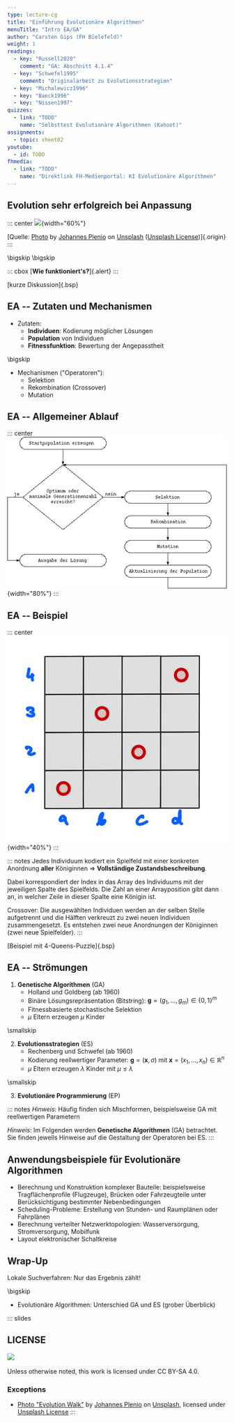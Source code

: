```yaml
---
type: lecture-cg
title: "Einführung Evolutionäre Algorithmen"
menuTitle: "Intro EA/GA"
author: "Carsten Gips (FH Bielefeld)"
weight: 1
readings:
  - key: "Russell2020"
    comment: "GA: Abschnitt 4.1.4"
  - key: "Schwefel1995"
    comment: "Originalarbeit zu Evolutionsstrategien"
  - key: "Michalewicz1996"
  - key: "Baeck1996"
  - key: "Nissen1997"
quizzes:
  - link: "TODO"
    name: "Selbsttest Evolutionäre Algorithmen (Kahoot)"
assignments:
  - topic: sheet02
youtube:
  - id: TODO
fhmedia:
  - link: "TODO"
    name: "Direktlink FH-Medienportal: KI Evolutionäre Algorithmen"
---
```



## Evolution sehr erfolgreich bei Anpassung

::: center
![](https://images.unsplash.com/flagged/photo-1552863473-6e5ffe5e052f?fm=png&crop=entropy&cs=tinysrgb){width="60%"}

[Quelle: [Photo](https://unsplash.com/photos/aWDgqexSxA0) by [Johannes Plenio](https://unsplash.com/@jplenio) on [Unsplash](https://unsplash.com/) ([Unsplash License](https://unsplash.com/license))]{.origin}
:::

\bigskip
\bigskip

::: cbox
[**Wie funktioniert's?**]{.alert}
:::

[kurze Diskussion]{.bsp}


## EA -- Zutaten und Mechanismen

*   Zutaten:
    *   **Individuen**: Kodierung möglicher Lösungen
    *   **Population** von Individuen
    *   **Fitnessfunktion**: Bewertung der Angepasstheit

\bigskip

*   Mechanismen ("Operatoren"):
    *   Selektion
    *   Rekombination (Crossover)
    *   Mutation


## EA -- Allgemeiner Ablauf

::: center
![](images/ea_prinz.png){width="80%"}
:::


## EA -- Beispiel

::: center
![](images/4-queens-example.png){width="40%"}
:::

::: notes
Jedes Individuum kodiert ein Spielfeld mit einer konkreten Anordnung **aller**
Königinnen => **Vollständige Zustandsbeschreibung**.

Dabei korrespondiert der Index in das Array des Individuums mit der jeweiligen
Spalte des Spielfelds. Die Zahl an einer Arrayposition gibt dann an, in welcher
Zeile in dieser Spalte eine Königin ist.

Crossover: Die ausgewählten Individuen werden an der selben Stelle aufgetrennt
und die Hälften verkreuzt zu zwei neuen Individuen zusammengesetzt. Es entstehen
zwei neue Anordnungen der Königinnen (zwei neue Spielfelder).
:::

[Beispiel mit 4-Queens-Puzzle]{.bsp}


## EA -- Strömungen

1.  **Genetische Algorithmen** (GA)
    *   Holland und Goldberg (ab 1960)
    *   Binäre Lösungsrepräsentation (Bitstring): $\mathbf{g} = (g_1, \dots, g_m)\in \{ 0,1\}^m$
    *   Fitnessbasierte stochastische Selektion
    *   $\mu$ Eltern erzeugen $\mu$ Kinder

\smallskip

2.  **Evolutionsstrategien** (ES)
    *   Rechenberg und Schwefel (ab 1960)
    *   Kodierung reellwertiger Parameter: $\mathbf{g} = (\mathbf{x}, \sigma)$
        mit $\mathbf{x} = (x_1, \dots, x_n) \in \mathbb{R}^n$       <!-- XXX eigentlich $\mathbf{\sigma}$, aber das erkennt die Übersetzung nach HTML nicht -->
    *   $\mu$ Eltern erzeugen $\lambda$ Kinder mit $\mu \le \lambda$

\smallskip

3.  **Evolutionäre Programmierung** (EP)

::: notes
*Hinweis*: Häufig finden sich Mischformen, beispielsweise GA mit reellwertigen Parametern

*Hinweis*: Im Folgenden werden **Genetische Algorithmen** (GA) betrachtet. Sie
finden jeweils Hinweise auf die Gestaltung der Operatoren bei ES.
:::


## Anwendungsbeispiele für Evolutionäre Algorithmen

*   Berechnung und Konstruktion komplexer Bauteile: beispielsweise
    Tragflächenprofile (Flugzeuge), Brücken oder Fahrzeugteile unter
    Berücksichtigung bestimmter Nebenbedingungen
*   Scheduling-Probleme: Erstellung von Stunden- und Raumplänen oder Fahrplänen
*   Berechnung verteilter Netzwerktopologien: Wasserversorgung, Stromversorgung,
    Mobilfunk
*   Layout elektronischer Schaltkreise


## Wrap-Up

Lokale Suchverfahren: Nur das Ergebnis zählt!

\bigskip

*   Evolutionäre Algorithmen: Unterschied GA und ES (grober Überblick)







<!-- DO NOT REMOVE - THIS IS A LAST SLIDE TO INDICATE THE LICENSE AND POSSIBLE EXCEPTIONS (IMAGES, ...). -->
::: slides
## LICENSE
![](https://licensebuttons.net/l/by-sa/4.0/88x31.png)

Unless otherwise noted, this work is licensed under CC BY-SA 4.0.

### Exceptions
*   [Photo "Evolution Walk"](https://unsplash.com/photos/aWDgqexSxA0) by [Johannes Plenio](https://unsplash.com/@jplenio) on [Unsplash](https://unsplash.com/), licensed under [Unsplash License](https://unsplash.com/license)
:::

